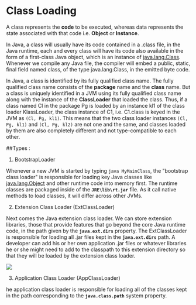 # Class Loading

A class represents the **code** to be executed, whereas data represents the state associated with that code i.e. **Object** or **Instance**.

 In Java, a class will usually have its code contained in a .class file,  in the Java runtime, each and every class will have its code also available in the form of a first-class Java object, which is an instance of [java.lang.Class](https://docs.oracle.com/javase/1.5.0/docs/api/java/lang/Class.html). Whenever we compile any Java file, the compiler will embed a public, static, final field named class, of the type java.lang.Class, in the emitted byte code.

In Java, a class is identified by its fully qualified class name. The fully qualified class name consists of the **package** name and the **class** name. But a class is uniquely identified in a JVM using its fully qualified class name along with the instance of the **ClassLoader** that loaded the class. Thus, if a class named Cl in the package Pg is loaded by an instance kl1 of the class loader KlassLoader, the class instance of C1, i.e. C1.class is keyed in the JVM as `(Cl, Pg, kl1)`. This means that the two class loader instances `(Cl, Pg, kl1)` and `(Cl, Pg, kl2)` are not one and the same, and classes loaded by them are also completely different and not type-compatible to each other. 

##Types : 
1. BootstrapLoader

Whenever a new JVM is started by typing `java MyMainClass`, the "bootstrap class loader" is responsible for loading key Java classes like [java.lang.Object](https://docs.oracle.com/javase/1.5.0/docs/api/java/lang/Object.html) and other runtime code into memory first. The runtime classes are packaged inside of the **`JRE\lib\rt.jar`** file. As it call native methods to load classes, it will differ across other JVMs.

2. Extension Class Loader (ExtClassLoader)

Next comes the Java extension class loader. We can store extension libraries, those that provide features that go beyond the core Java runtime code, in the path given by the **`java.ext.dirs`** property. The ExtClassLoader is responsible for loading all .jar files kept in the **`java.ext.dirs`** path. A developer can add his or her own application .jar files or whatever libraries he or she might need to add to the classpath to this extension directory so that they will be loaded by the extension class loader.

![](https://docs.oracle.com/javase/tutorial/figures/ext/extb1.gif)

3. Application Class Loader (AppClassLoader)

he application class loader is responsible for loading all of the classes kept in the path corresponding to the **`java.class.path`** system property.

